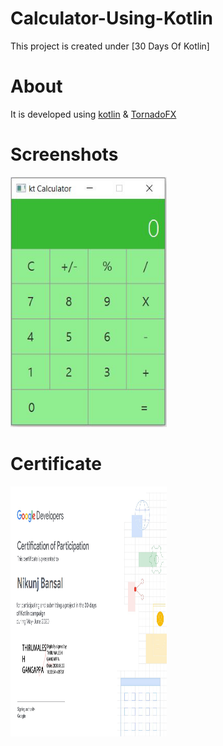 # Calculator-Using-Kotlin
This project is created under [30 Days Of Kotlin]

# About
It is developed using [kotlin](https://kotlinlang.org/) & [TornadoFX](https://github.com/edvin/tornadofx)

# Screenshots 
<p float="left">
 <img src="https://github.com/Nikunjbansal99/Calculator-Using-Kotlin/blob/master/Capture2.JPG" width="250" height="400" />
</p>

# Certificate
<p float="center">
 <img src="https://github.com/Nikunjbansal99/Calculator-Using-Kotlin/blob/master/30DaysKotlin.png" width="250" height="400" />
</p>

